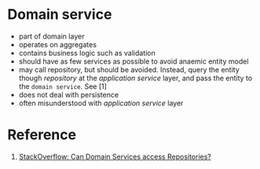 # Domain service

- part of domain layer
- operates on aggregates
- contains business logic such as validation
- should have as few services as possible to avoid anaemic entity model
- may call repository, but should be avoided. Instead, query the entity though _repository_ at the _application service_ layer, and pass the entity to the `domain service`. See [1]
- does not deal with persistence
- often misunderstood with _application service_ layer


# Reference

1. [StackOverflow: Can Domain Services access Repositories?](https://stackoverflow.com/questions/26930131/can-domain-services-access-repositories)
